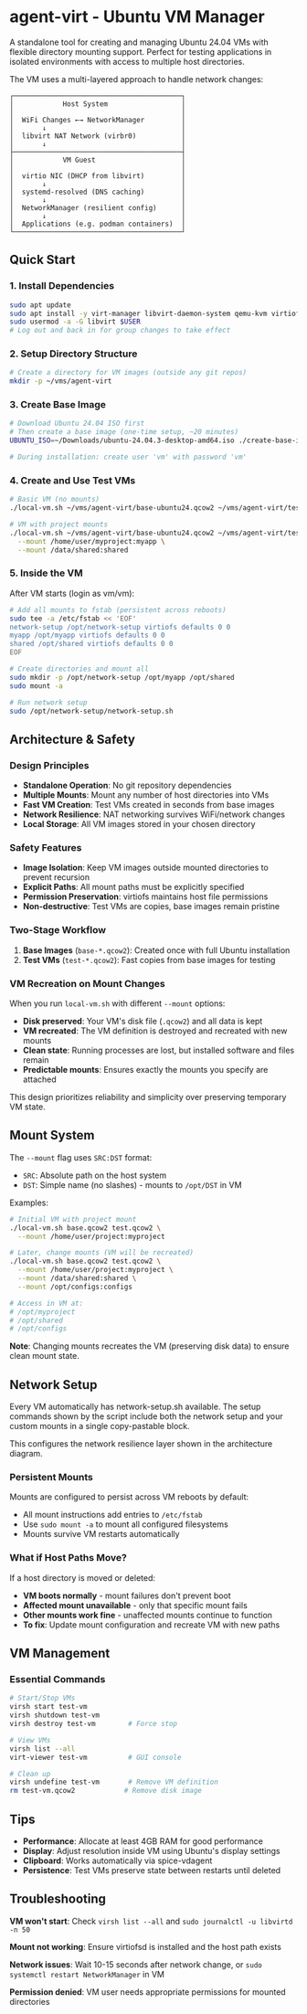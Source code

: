 # agent-virt - Ubuntu VM Manager

A standalone tool for creating and managing Ubuntu 24.04 VMs with flexible directory mounting support. Perfect for testing applications in isolated environments with access to multiple host directories.

The VM uses a multi-layered approach to handle network changes:

```
┌─────────────────────────────────────────┐
│            Host System                  │
│                                         │
│  WiFi Changes ←→ NetworkManager         │
│       ↓                                 │
│  libvirt NAT Network (virbr0)           │
│       ↓                                 │
├─────────────────────────────────────────┤
│            VM Guest                     │
│                                         │
│  virtio NIC (DHCP from libvirt)         │
│       ↓                                 │
│  systemd-resolved (DNS caching)         │
│       ↓                                 │
│  NetworkManager (resilient config)      │
│       ↓                                 │
│  Applications (e.g. podman containers)  │
└─────────────────────────────────────────┘
```

## Quick Start

### 1. Install Dependencies

```bash
sudo apt update
sudo apt install -y virt-manager libvirt-daemon-system qemu-kvm virtiofsd virt-viewer
sudo usermod -a -G libvirt $USER
# Log out and back in for group changes to take effect
```

### 2. Setup Directory Structure

```bash
# Create a directory for VM images (outside any git repos)
mkdir -p ~/vms/agent-virt
```

### 3. Create Base Image

```bash
# Download Ubuntu 24.04 ISO first
# Then create a base image (one-time setup, ~20 minutes)
UBUNTU_ISO=~/Downloads/ubuntu-24.04.3-desktop-amd64.iso ./create-base-image.sh ~/vms/agent-virt/base-ubuntu24.qcow2

# During installation: create user 'vm' with password 'vm'
```

### 4. Create and Use Test VMs

```bash
# Basic VM (no mounts)
./local-vm.sh ~/vms/agent-virt/base-ubuntu24.qcow2 ~/vms/agent-virt/test-session1.qcow2

# VM with project mounts
./local-vm.sh ~/vms/agent-virt/base-ubuntu24.qcow2 ~/vms/agent-virt/test-dev.qcow2 \
  --mount /home/user/myproject:myapp \
  --mount /data/shared:shared
```

### 5. Inside the VM

After VM starts (login as vm/vm):

```bash
# Add all mounts to fstab (persistent across reboots)
sudo tee -a /etc/fstab << 'EOF'
network-setup /opt/network-setup virtiofs defaults 0 0
myapp /opt/myapp virtiofs defaults 0 0
shared /opt/shared virtiofs defaults 0 0
EOF

# Create directories and mount all
sudo mkdir -p /opt/network-setup /opt/myapp /opt/shared
sudo mount -a

# Run network setup
sudo /opt/network-setup/network-setup.sh
```

## Architecture & Safety

### Design Principles

- **Standalone Operation**: No git repository dependencies
- **Multiple Mounts**: Mount any number of host directories into VMs
- **Fast VM Creation**: Test VMs created in seconds from base images
- **Network Resilience**: NAT networking survives WiFi/network changes
- **Local Storage**: All VM images stored in your chosen directory

### Safety Features

- **Image Isolation**: Keep VM images outside mounted directories to prevent recursion
- **Explicit Paths**: All mount paths must be explicitly specified
- **Permission Preservation**: virtiofs maintains host file permissions
- **Non-destructive**: Test VMs are copies, base images remain pristine

### Two-Stage Workflow

1. **Base Images** (`base-*.qcow2`): Created once with full Ubuntu installation
2. **Test VMs** (`test-*.qcow2`): Fast copies from base images for testing

### VM Recreation on Mount Changes

When you run `local-vm.sh` with different `--mount` options:

- **Disk preserved**: Your VM's disk file (`.qcow2`) and all data is kept
- **VM recreated**: The VM definition is destroyed and recreated with new mounts
- **Clean state**: Running processes are lost, but installed software and files remain
- **Predictable mounts**: Ensures exactly the mounts you specify are attached

This design prioritizes reliability and simplicity over preserving temporary VM state.

## Mount System

The `--mount` flag uses `SRC:DST` format:
- `SRC`: Absolute path on the host system
- `DST`: Simple name (no slashes) - mounts to `/opt/DST` in VM

Examples:
```bash
# Initial VM with project mount
./local-vm.sh base.qcow2 test.qcow2 \
  --mount /home/user/project:myproject

# Later, change mounts (VM will be recreated)
./local-vm.sh base.qcow2 test.qcow2 \
  --mount /home/user/project:myproject \
  --mount /data/shared:shared \
  --mount /opt/configs:configs

# Access in VM at:
# /opt/myproject
# /opt/shared
# /opt/configs
```

**Note**: Changing mounts recreates the VM (preserving disk data) to ensure clean mount state.

## Network Setup

Every VM automatically has network-setup.sh available. The setup commands shown by the script include both the network setup and your custom mounts in a single copy-pastable block.

This configures the network resilience layer shown in the architecture diagram.

### Persistent Mounts

Mounts are configured to persist across VM reboots by default:
- All mount instructions add entries to `/etc/fstab`
- Use `sudo mount -a` to mount all configured filesystems
- Mounts survive VM restarts automatically

### What if Host Paths Move?

If a host directory is moved or deleted:
- **VM boots normally** - mount failures don't prevent boot
- **Affected mount unavailable** - only that specific mount fails
- **Other mounts work fine** - unaffected mounts continue to function
- **To fix**: Update mount configuration and recreate VM with new paths

## VM Management

### Essential Commands

```bash
# Start/Stop VMs
virsh start test-vm
virsh shutdown test-vm
virsh destroy test-vm        # Force stop

# View VMs
virsh list --all
virt-viewer test-vm          # GUI console

# Clean up
virsh undefine test-vm       # Remove VM definition
rm test-vm.qcow2            # Remove disk image
```

## Tips

- **Performance**: Allocate at least 4GB RAM for good performance
- **Display**: Adjust resolution inside VM using Ubuntu's display settings
- **Clipboard**: Works automatically via spice-vdagent
- **Persistence**: Test VMs preserve state between restarts until deleted

## Troubleshooting

**VM won't start**: Check `virsh list --all` and `sudo journalctl -u libvirtd -n 50`

**Mount not working**: Ensure virtiofsd is installed and the host path exists

**Network issues**: Wait 10-15 seconds after network change, or `sudo systemctl restart NetworkManager` in VM

**Permission denied**: VM user needs appropriate permissions for mounted directories
